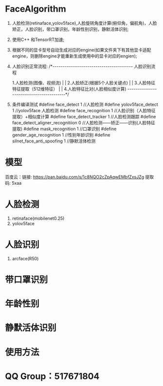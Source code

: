# FaceAlgorithm
1. 人脸检测(retinaface,yolov5face),人脸旋转角度计算(俯仰角，偏航角)，人脸矫正，人脸识别，带口罩识别，年龄性别识别，静默活体识别;
2. 使用C++ 和TensorRT加速;
3. 根据不同的显卡型号自动生成对应的engine(如果文件夹下有其他显卡适配engine，则删除engine才能重新生成使用中的显卡对应的engien);
4. 人脸识别正常流程:
/*-----------------------------------------
	人脸识别流程

	1.人脸检测(图像、视频流)
			|
			|
	2.人脸矫正(根据5个人脸关键点)
			|
			|
	3.人脸特征特征提取（512维特征）
			|
			|
	4.人脸特征比对(人脸相似度计算)
------------------------------------------*/

5. 条件编译测试
    #define face_detect                       1           //人脸检测
    #define yolov5face_detect				  1           //yolov5face 人脸检测
    #define face_recognition                  1           //人脸识别（人脸特征提取）+相似度计算
    #define face_detect_tracker               1           //人脸检测跟踪
    #define face_detect_aligner_recognitiion  0           //人脸检测——矫正——识别(人脸特征提取)
    #define mask_recognition                  1           //口罩识别
    #define gender_age_recognition            1           //性别年龄识别
    #define silnet_face_anti_spoofing         1           //静默活体检测


# 模型
百度云：链接: https://pan.baidu.com/s/1c8NQO2cZpAqwEMbfZxsJZg 提取码: 5xaa

# 人脸检测
1. retinaface(mobilenet0.25)
2. yolov5face

# 人脸识别
1. arcface(R50)

# 带口罩识别

# 年龄性别

# 静默活体识别

# 使用方法


# QQ Group：517671804
